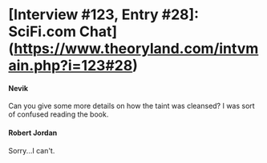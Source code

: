 # [Interview #123, Entry #28]: SciFi.com Chat](https://www.theoryland.com/intvmain.php?i=123#28)

#### Nevik

Can you give some more details on how the taint was cleansed? I was sort of confused reading the book.

#### Robert Jordan

Sorry...I can't.

